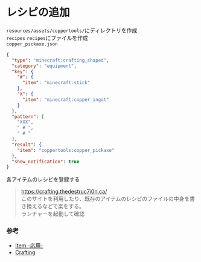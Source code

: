 # レシピの追加

`resources/assets/coppertools/`にディレクトリを作成  
    `recipes`
`recipes`にファイルを作成  
    `copper_pickaxe.json`  
```json
{
  "type": "minecraft:crafting_shaped",
  "category": "equipment",
  "key": {
    "#": {
      "item": "minecraft:stick"
    },
    "X": {
      "item": "minecraft:copper_ingot"
    }
  },
  "pattern": [
    "XXX",
    " # ",
    " # "
  ],
  "result": {
    "item": "coppertools:copper_pickaxe"
  },
  "show_notification": true
}
```
各アイテムのレシピを登録する  
> https://crafting.thedestruc7i0n.ca/  
> このサイトを利用したり、既存のアイテムのレシピのファイルの中身を書き換えるなどで楽をする。  
ランチャーを起動して確認  

### 参考
* [Item -応用-](https://zenn.dev/boson/books/b83a4a1c0611d0/viewer/102dbc)
* [Crafting](https://crafting.thedestruc7i0n.ca/)